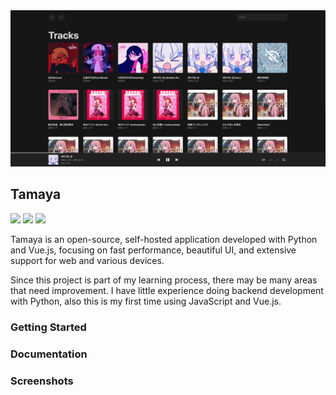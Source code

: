 <div align="center">
  <img src=".github/screenshots/0.1.2a_Tracks.png" width="850">
</div>

## Tamaya
<img src="https://img.shields.io/badge/Python | 3.11 | 3.12-3776AB?style=flat-square&logo=python&logoColor=white"> <img src="https://img.shields.io/badge/Vue.js-35495E?style=flat-square&logo=vue.js&logoColor=4FC08D"> <img src="https://img.shields.io/github/license/bunubbv/tamaya?style=flat-square"><!--<img src="https://img.shields.io/github/last-commit/bunubbv/tamaya?style=flat-square">-->

Tamaya is an open-source, self-hosted application developed with Python and Vue.js, focusing on fast performance, beautiful UI, and extensive support for web and various devices.

Since this project is part of my learning process, there may be many areas that need improvement. I have little experience doing backend development with Python, also this is my first time using JavaScript and Vue.js.

### Getting Started

### Documentation

### Screenshots